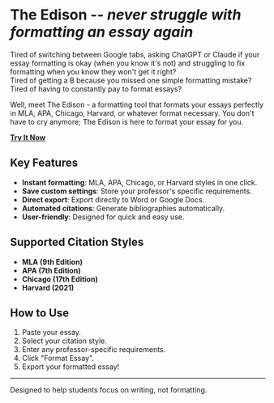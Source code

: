 # The Edison -- _never struggle with formatting an essay again_

Tired of switching between Google tabs, asking ChatGPT or Claude if your essay formatting is okay (when you know it's not) and struggling to fix formatting when you know they won't get it right?  
Tired of getting a B because you missed one simple formatting mistake?  
Tired of having to constantly pay to format essays?

Well, meet The Edison - a formatting tool that formats your essays perfectly in MLA, APA, Chicago, Harvard, or whatever format necessary. You don't have to cry anymore; The Edison is here to format your essay for you.

**[Try It Now](https://anaya-yorke.github.io/The-Edison)**

## Key Features

- **Instant formatting**: MLA, APA, Chicago, or Harvard styles in one click.
- **Save custom settings**: Store your professor's specific requirements.
- **Direct export**: Export directly to Word or Google Docs.
- **Automated citations**: Generate bibliographies automatically.
- **User-friendly**: Designed for quick and easy use.

## Supported Citation Styles

- **MLA (9th Edition)**
- **APA (7th Edition)**
- **Chicago (17th Edition)**
- **Harvard (2021)**

## How to Use

1. Paste your essay.
2. Select your citation style.
3. Enter any professor-specific requirements.
4. Click "Format Essay".
5. Export your formatted essay!

---

Designed to help students focus on writing, not formatting.
